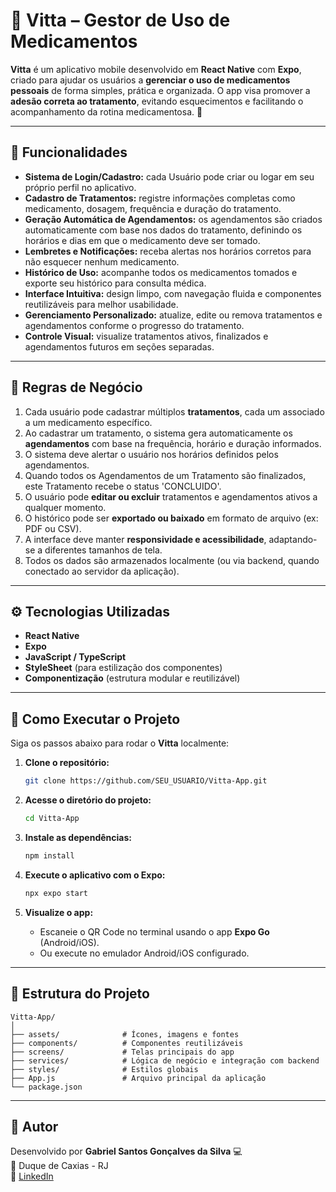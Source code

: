 # 💊 Vitta – Gestor de Uso de Medicamentos

**Vitta** é um aplicativo mobile desenvolvido em **React Native** com **Expo**, criado para ajudar os usuários a **gerenciar o uso de medicamentos pessoais** de forma simples, prática e organizada. O app visa promover a **adesão correta ao tratamento**, evitando esquecimentos e facilitando o acompanhamento da rotina medicamentosa. 💙

---

## 🧩 Funcionalidades

- **Sistema de Login/Cadastro:** cada Usuário pode criar ou logar em seu próprio perfil no aplicativo.
- **Cadastro de Tratamentos:** registre informações completas como medicamento, dosagem, frequência e duração do tratamento.
- **Geração Automática de Agendamentos:** os agendamentos são criados automaticamente com base nos dados do tratamento, definindo os horários e dias em que o medicamento deve ser tomado.
- **Lembretes e Notificações:** receba alertas nos horários corretos para não esquecer nenhum medicamento.
- **Histórico de Uso:** acompanhe todos os medicamentos tomados e exporte seu histórico para consulta médica.
- **Interface Intuitiva:** design limpo, com navegação fluida e componentes reutilizáveis para melhor usabilidade.
- **Gerenciamento Personalizado:** atualize, edite ou remova tratamentos e agendamentos conforme o progresso do tratamento.
- **Controle Visual:** visualize tratamentos ativos, finalizados e agendamentos futuros em seções separadas.

---

## 💼 Regras de Negócio

1. Cada usuário pode cadastrar múltiplos **tratamentos**, cada um associado a um medicamento específico.
2. Ao cadastrar um tratamento, o sistema gera automaticamente os **agendamentos** com base na frequência, horário e duração informados.
3. O sistema deve alertar o usuário nos horários definidos pelos agendamentos.
4. Quando todos os Agendamentos de um Tratamento são finalizados, este Tratamento recebe o status 'CONCLUIDO'.
5. O usuário pode **editar ou excluir** tratamentos e agendamentos ativos a qualquer momento.
6. O histórico pode ser **exportado ou baixado** em formato de arquivo (ex: PDF ou CSV).
7. A interface deve manter **responsividade e acessibilidade**, adaptando-se a diferentes tamanhos de tela.
8. Todos os dados são armazenados localmente (ou via backend, quando conectado ao servidor da aplicação).

---

## ⚙️ Tecnologias Utilizadas

- **React Native**
- **Expo**
- **JavaScript / TypeScript**
- **StyleSheet** (para estilização dos componentes)
- **Componentização** (estrutura modular e reutilizável)

---

## 🚀 Como Executar o Projeto

Siga os passos abaixo para rodar o **Vitta** localmente:

1. **Clone o repositório:**
   ```bash
   git clone https://github.com/SEU_USUARIO/Vitta-App.git
   ```

2. **Acesse o diretório do projeto:**
   ```bash
   cd Vitta-App
   ```

3. **Instale as dependências:**
   ```bash
   npm install
   ```

4. **Execute o aplicativo com o Expo:**
   ```bash
   npx expo start
   ```

5. **Visualize o app:**
   - Escaneie o QR Code no terminal usando o app **Expo Go** (Android/iOS).
   - Ou execute no emulador Android/iOS configurado.

---

## 🎨 Estrutura do Projeto

```
Vitta-App/
│
├── assets/              # Ícones, imagens e fontes
├── components/          # Componentes reutilizáveis
├── screens/             # Telas principais do app
├── services/            # Lógica de negócio e integração com backend
├── styles/              # Estilos globais
├── App.js               # Arquivo principal da aplicação
└── package.json
```

---

## 👥 Autor

Desenvolvido por **Gabriel Santos Gonçalves da Silva** 💻  
📍 Duque de Caxias - RJ  
🔗 [LinkedIn](https://www.linkedin.com/in/ogabrieusiuva)
